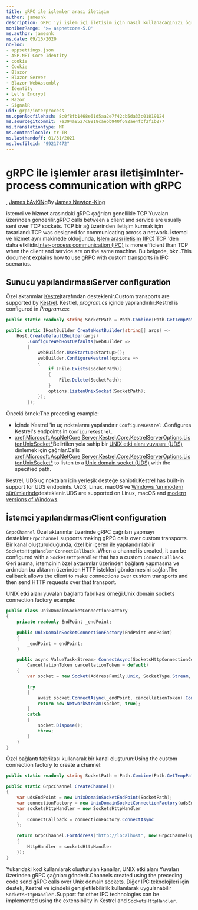 ```yaml
---
title: gRPC ile işlemler arası iletişim
author: jamesnk
description: GRPC 'yi işlem içi iletişim için nasıl kullanacağınızı öğrenin.
monikerRange: '>= aspnetcore-5.0'
ms.author: jamesnk
ms.date: 09/16/2020
no-loc:
- appsettings.json
- ASP.NET Core Identity
- cookie
- Cookie
- Blazor
- Blazor Server
- Blazor WebAssembly
- Identity
- Let's Encrypt
- Razor
- SignalR
uid: grpc/interprocess
ms.openlocfilehash: 8c0f8fb1468e61d5aa2e7f42cb5da33c01819124
ms.sourcegitcommit: 7e394a8527c9818caebb940f692ae4fcf2f1b277
ms.translationtype: MT
ms.contentlocale: tr-TR
ms.lasthandoff: 01/31/2021
ms.locfileid: "99217472"
---
```

# <a name="inter-process-communication-with-grpc"></a><span data-ttu-id="452f9-103">gRPC ile işlemler arası iletişim</span><span class="sxs-lookup"><span data-stu-id="452f9-103">Inter-process communication with gRPC</span></span>

<span data-ttu-id="452f9-104">, [James bAyKiNg](https://twitter.com/jamesnk)</span><span class="sxs-lookup"><span data-stu-id="452f9-104">By [James Newton-King](https://twitter.com/jamesnk)</span></span>

<span data-ttu-id="452f9-105">istemci ve hizmet arasındaki gRPC çağrıları genellikle TCP Yuvaları üzerinden gönderilir.</span><span class="sxs-lookup"><span data-stu-id="452f9-105">gRPC calls between a client and service are usually sent over TCP sockets.</span></span> <span data-ttu-id="452f9-106">TCP bir ağ üzerinden iletişim kurmak için tasarlandı.</span><span class="sxs-lookup"><span data-stu-id="452f9-106">TCP was designed for communicating across a network.</span></span> <span data-ttu-id="452f9-107">İstemci ve hizmet aynı makinede olduğunda, [Işlem arası iletişim (IPC)](https://wikipedia.org/wiki/Inter-process_communication) TCP 'den daha etkilidir.</span><span class="sxs-lookup"><span data-stu-id="452f9-107">[Inter-process communication (IPC)](https://wikipedia.org/wiki/Inter-process_communication) is more efficient than TCP when the client and service are on the same machine.</span></span> <span data-ttu-id="452f9-108">Bu belgede, bkz..</span><span class="sxs-lookup"><span data-stu-id="452f9-108">This document explains how to use gRPC with custom transports in IPC scenarios.</span></span>

## <a name="server-configuration"></a><span data-ttu-id="452f9-109">Sunucu yapılandırması</span><span class="sxs-lookup"><span data-stu-id="452f9-109">Server configuration</span></span>

<span data-ttu-id="452f9-110">Özel aktarımlar [Kestrel](xref:fundamentals/servers/kestrel)tarafından desteklenir.</span><span class="sxs-lookup"><span data-stu-id="452f9-110">Custom transports are supported by [Kestrel](xref:fundamentals/servers/kestrel).</span></span> <span data-ttu-id="452f9-111">Kestrel, *program.cs* içinde yapılandırılır:</span><span class="sxs-lookup"><span data-stu-id="452f9-111">Kestrel is configured in *Program.cs*:</span></span>

```csharp
public static readonly string SocketPath = Path.Combine(Path.GetTempPath(), "socket.tmp");

public static IHostBuilder CreateHostBuilder(string[] args) =>
    Host.CreateDefaultBuilder(args)
        .ConfigureWebHostDefaults(webBuilder =>
        {
            webBuilder.UseStartup<Startup>();
            webBuilder.ConfigureKestrel(options =>
            {
                if (File.Exists(SocketPath))
                {
                    File.Delete(SocketPath);
                }
                options.ListenUnixSocket(SocketPath);
            });
        });
```

<span data-ttu-id="452f9-112">Önceki örnek:</span><span class="sxs-lookup"><span data-stu-id="452f9-112">The preceding example:</span></span>

* <span data-ttu-id="452f9-113">İçinde Kestrel 'in uç noktalarını yapılandırır `ConfigureKestrel` .</span><span class="sxs-lookup"><span data-stu-id="452f9-113">Configures Kestrel's endpoints in `ConfigureKestrel`.</span></span>
* <span data-ttu-id="452f9-114"><xref:Microsoft.AspNetCore.Server.Kestrel.Core.KestrelServerOptions.ListenUnixSocket*>Belirtilen yola sahip bir [UNIX etki alanı yuvasını (UDS)](https://wikipedia.org/wiki/Unix_domain_socket) dinlemek için çağrılar.</span><span class="sxs-lookup"><span data-stu-id="452f9-114">Calls <xref:Microsoft.AspNetCore.Server.Kestrel.Core.KestrelServerOptions.ListenUnixSocket*> to listen to a [Unix domain socket (UDS)](https://wikipedia.org/wiki/Unix_domain_socket) with the specified path.</span></span>

<span data-ttu-id="452f9-115">Kestrel, UDS uç noktaları için yerleşik desteğe sahiptir.</span><span class="sxs-lookup"><span data-stu-id="452f9-115">Kestrel has built-in support for UDS endpoints.</span></span> <span data-ttu-id="452f9-116">UıDS, Linux, macOS ve [Windows 'un modern sürümlerinde](https://devblogs.microsoft.com/commandline/af_unix-comes-to-windows/)desteklenir.</span><span class="sxs-lookup"><span data-stu-id="452f9-116">UDS are supported on Linux, macOS and [modern versions of Windows](https://devblogs.microsoft.com/commandline/af_unix-comes-to-windows/).</span></span>

## <a name="client-configuration"></a><span data-ttu-id="452f9-117">İstemci yapılandırması</span><span class="sxs-lookup"><span data-stu-id="452f9-117">Client configuration</span></span>

<span data-ttu-id="452f9-118">`GrpcChannel` Özel aktarımlar üzerinde gRPC çağrıları yapmayı destekler.</span><span class="sxs-lookup"><span data-stu-id="452f9-118">`GrpcChannel` supports making gRPC calls over custom transports.</span></span> <span data-ttu-id="452f9-119">Bir kanal oluşturulduğunda, özel bir içeren ile yapılandırılabilir `SocketsHttpHandler` `ConnectCallback` .</span><span class="sxs-lookup"><span data-stu-id="452f9-119">When a channel is created, it can be configured with a `SocketsHttpHandler` that has a custom `ConnectCallback`.</span></span> <span data-ttu-id="452f9-120">Geri arama, istemcinin özel aktarımlar üzerinden bağlantı yapmasına ve ardından bu aktarım üzerinden HTTP istekleri göndermesini sağlar.</span><span class="sxs-lookup"><span data-stu-id="452f9-120">The callback allows the client to make connections over custom transports and then send HTTP requests over that transport.</span></span>

<span data-ttu-id="452f9-121">UNIX etki alanı yuvaları bağlantı fabrikası örneği:</span><span class="sxs-lookup"><span data-stu-id="452f9-121">Unix domain sockets connection factory example:</span></span>

```csharp
public class UnixDomainSocketConnectionFactory
{
    private readonly EndPoint _endPoint;

    public UnixDomainSocketConnectionFactory(EndPoint endPoint)
    {
        _endPoint = endPoint;
    }

    public async ValueTask<Stream> ConnectAsync(SocketsHttpConnectionContext _,
        CancellationToken cancellationToken = default)
    {
        var socket = new Socket(AddressFamily.Unix, SocketType.Stream, ProtocolType.Unspecified);

        try
        {
            await socket.ConnectAsync(_endPoint, cancellationToken).ConfigureAwait(false);
            return new NetworkStream(socket, true);
        }
        catch
        {
            socket.Dispose();
            throw;
        }
    }
}
```

<span data-ttu-id="452f9-122">Özel bağlantı fabrikası kullanarak bir kanal oluşturun:</span><span class="sxs-lookup"><span data-stu-id="452f9-122">Using the custom connection factory to create a channel:</span></span>

```csharp
public static readonly string SocketPath = Path.Combine(Path.GetTempPath(), "socket.tmp");

public static GrpcChannel CreateChannel()
{
    var udsEndPoint = new UnixDomainSocketEndPoint(SocketPath);
    var connectionFactory = new UnixDomainSocketConnectionFactory(udsEndPoint);
    var socketsHttpHandler = new SocketsHttpHandler
    {
        ConnectCallback = connectionFactory.ConnectAsync
    };

    return GrpcChannel.ForAddress("http://localhost", new GrpcChannelOptions
    {
        HttpHandler = socketsHttpHandler
    });
}
```

<span data-ttu-id="452f9-123">Yukarıdaki kod kullanılarak oluşturulan kanallar, UNIX etki alanı Yuvaları üzerinden gRPC çağrıları gönderir.</span><span class="sxs-lookup"><span data-stu-id="452f9-123">Channels created using the preceding code send gRPC calls over Unix domain sockets.</span></span> <span data-ttu-id="452f9-124">Diğer IPC teknolojileri için destek, Kestrel ve içindeki genişletilebilirlik kullanılarak uygulanabilir `SocketsHttpHandler` .</span><span class="sxs-lookup"><span data-stu-id="452f9-124">Support for other IPC technologies can be implemented using the extensibility in Kestrel and `SocketsHttpHandler`.</span></span>
